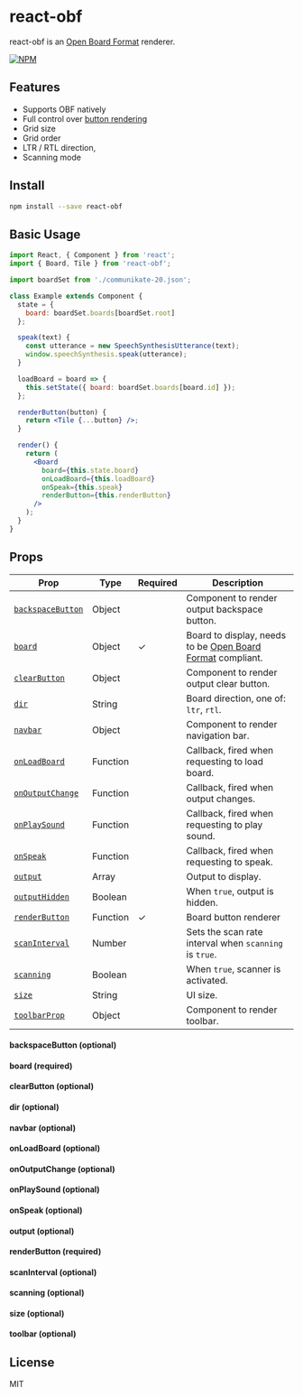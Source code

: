 # react-obf
react-obf is an [Open Board Format](http://www.openboardformat.org/) renderer.

[![NPM](https://img.shields.io/npm/v/react-obf.svg)](https://www.npmjs.com/package/react-obf)

## Features

- Supports OBF natively
- Full control over [button rendering](#renderButtonProp)
- Grid size
- Grid order
- LTR / RTL direction,
- Scanning mode

## Install

```bash
npm install --save react-obf
```

## Basic Usage

```jsx
import React, { Component } from 'react';
import { Board, Tile } from 'react-obf';

import boardSet from './communikate-20.json';

class Example extends Component {
  state = {
    board: boardSet.boards[boardSet.root]
  };

  speak(text) {
    const utterance = new SpeechSynthesisUtterance(text);
    window.speechSynthesis.speak(utterance);
  }

  loadBoard = board => {
    this.setState({ board: boardSet.boards[board.id] });
  };

  renderButton(button) {
    return <Tile {...button} />;
  }

  render() {
    return (
      <Board
        board={this.state.board}
        onLoadBoard={this.loadBoard}
        onSpeak={this.speak}
        renderButton={this.renderButton}
      />
    );
  }
}
```

## Props

| Prop                                      | Type   | Required | Description                                                                                   |
| ----------------------------------------- | ------ | -------- | --------------------------------------------------------------------------------------------- |
| [`backspaceButton`](#backspaceButtonProp) | Object |          | Component to render output backspace button.                                                  |
| [`board`](#boardProp)                     | Object | ✓        | Board to display, needs to be [Open Board Format](http://www.openboardformat.org/) compliant. |
| [`clearButton`](#clearButtonProp)         | Object |          | Component to render output clear button.                                                      |
| [`dir`](#dirProp)                         | String |          | Board direction, one of: `ltr`, `rtl`.                                                        |
| [`navbar`](#navbarPropProp)               | Object |          | Component to render navigation bar.                                                           |
| [`onLoadBoard`](#onLoadBoardProp) | Function | | Callback, fired when requesting to load board. |
| [`onOutputChange`](#onOutputChangeProp) | Function | | Callback, fired when output changes. |
| [`onPlaySound`](#onPlaySoundProp) | Function | | Callback, fired when requesting to play sound. |
| [`onSpeak`](#onSpeakProp) | Function | | Callback, fired when requesting to speak. |
| [`output`](#outputProp) | Array | | Output to display. |
| [`outputHidden`](#outputHiddenProp) | Boolean | | When `true`, output is hidden. |
| [`renderButton`](#renderButtonProp) | Function | ✓ | Board button renderer |
| [`scanInterval`](#scanIntervalProp) | Number | | Sets the scan rate interval when `scanning` is `true`. |
| [`scanning`](#scanningProp) | Boolean | | When `true`, scanner is activated. |
| [`size`](#sizeProp) | String | | UI size. |
| [`toolbarProp`](#toolbarPropProp) | Object | | Component to render toolbar. |

<a name="backspaceButtonProp"></a>

#### backspaceButton (optional)

<a name="boardProp"></a>

#### board (required)

<a name="clearButtonProp"></a>

#### clearButton (optional)

<a name="dirProp"></a>

#### dir (optional)

<a name="navbarProp"></a>

#### navbar (optional)

<a name="onLoadBoardProp"></a>

#### onLoadBoard (optional)

<a name="onOutputChangeProp"></a>

#### onOutputChange (optional)

<a name="onPlaySoundProp"></a>

#### onPlaySound (optional)

<a name="onSpeakProp"></a>

#### onSpeak (optional)

<a name="outputProp"></a>

#### output (optional)

<a name="renderButtonProp"></a>

#### renderButton (required)

<a name="scanIntervalProp"></a>

#### scanInterval (optional)

<a name="scanningProp"></a>

#### scanning (optional)

<a name="sizeProp"></a>

#### size (optional)

<a name="toolbarProp"></a>

#### toolbar (optional)

## License

MIT
